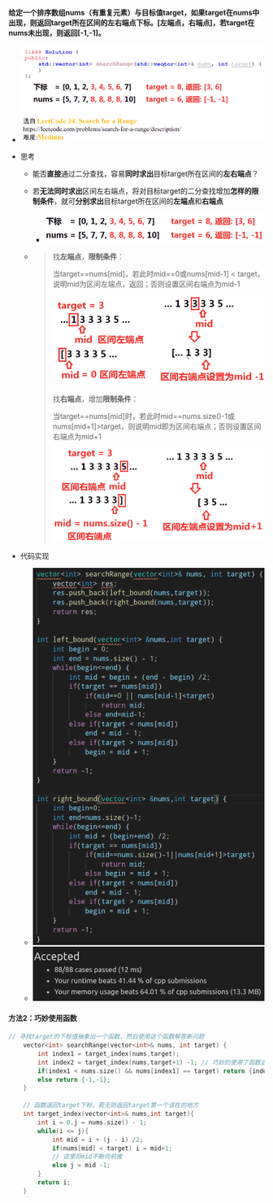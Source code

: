#### 给定一个排序数组nums（有重复元素）与目标值target，如果target在nums中出现，则返回target所在区间的左右端点下标。[左端点，右端点]，若target在nums未出现，则返回[-1,-1]。

* ![image-20210717104857355](区间查找.assets/image-20210717104857355.png)

* 思考

  * 能否**直接**通过二分查找，容易**同时求出**目标target所在区间的**左右端点**？

  * 若**无法同时求出**区间左右端点，将对目标target的二分查找增加**怎样的限制条件**，就可**分别求出**目标target所在区间的**左端点**和**右端点**

    * ![image-20210717105407359](区间查找.assets/image-20210717105407359.png)

  * > 找**左端点**，**限制条件**：
    >
    > 当target==nums[mid]，若此时mid==0或nums[mid-1] < target，说明mid为区间左端点，返回；否则设置区间右端点为mid-1
    >
    > ![image-20210717110152002](区间查找.assets/image-20210717110152002.png)
    >
    > 找**右端点**，增加**限制条件**：
    >
    > 当target==nums[mid]时，若此时mid==nums.size()-1或nums[mid+1]>target，则说明mid即为区间右端点；否则设置区间右端点为mid+1
    >
    > ![image-20210717110726126](区间查找.assets/image-20210717110726126.png)

* 代码实现
  * ![image-20210717185339315](区间查找.assets/image-20210717185339315.png)
  * ![image-20210717185353803](区间查找.assets/image-20210717185353803.png)

#### 方法2：巧妙使用函数

```c++
// 寻找target的下标值抽象出一个函数，然后使用这个函数解答新问题
    vector<int> searchRange(vector<int>& nums, int target) {
        int index1 = target_index(nums,target);
        int index2 = target_index(nums,target+1) -1; // 巧妙的使用了函数返回该在位置的特性
        if(index1 < nums.size() && nums[index1] == target) return {index1,index2};
        else return {-1,-1};        
    }

    // 函数返回target下标，若无则返回target第一个该在的地方
    int target_index(vector<int>& nums,int target){
        int i = 0,j = nums.size() - 1;
        while(i <= j){
            int mid = i + (j - i) /2;
            if(nums[mid] < target) i = mid+1;
            // 这里将mid不断向前推
            else j = mid -1;
        }
        return i;
    }
```

